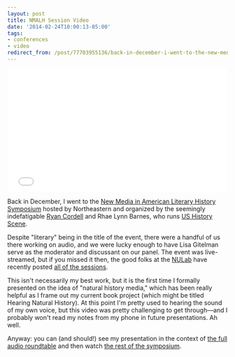 ```yaml
---
layout: post 
title: NMALH Session Video 
date: '2014-02-24T10:00:13-05:00' 
tags: 
- conferences 
- video 
redirect_from: /post/77703955136/back-in-december-i-went-to-the-new-media-in/
---
```


<center><iframe src="//player.vimeo.com/video/87372541" width="500" height="281" frameborder="0" webkitallowfullscreen mozallowfullscreen allowfullscreen></iframe></center>

Back in December, I went to the [New Media in American Literary History Symposium][1] hosted by Northeastern and organized by the seemingly indefatigable [Ryan Cordell][2] and Rhae Lynn Barnes, who runs [US History Scene][3].

Despite "literary" being in the title of the event, there were a handful of us there working on audio, and we were lucky enough to have Lisa Gitelman serve as the moderator and discussant on our panel. The event was live-streamed, but if you missed it then, the good folks at the [NULab][4] have recently posted [all of the sessions][5].

This isn't necessarily my best work, but it is the first time I formally presented on the idea of "natural history media," which has been really helpful as I frame out my current book project (which might be titled Hearing Natural History). At this point I'm pretty used to hearing the sound of my own voice, but this video was pretty challenging to get through—and I probably won't read my notes from my phone in future presentations. Ah well.

Anyway: you can (and should!) see my presentation in the context of [the full audio roundtable][6] and then watch [the rest of the symposium][5].

[1]: http://www.northeastern.edu/nulab/nmalh/
[2]: http://ryan.cordells.us/
[3]: http://www.ushistoryscene.com/
[4]: http://www.northeastern.edu/nulab/
[5]: https://www.youtube.com/playlist?list=PLXHAxVqAb4oJAnbpkPHT96VJO5wHsJF4H
[6]: https://www.youtube.com/watch?v=8KAhkD844H0&index=9&list=PLXHAxVqAb4oJAnbpkPHT96VJO5wHsJF4H